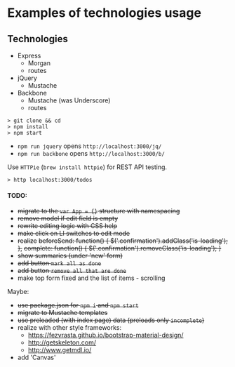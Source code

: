 # Examples of technologies usage

## Technologies

- Express
  - Morgan
  - routes
- jQuery
  - Mustache
- Backbone
  - Mustache (was Underscore)
  - routes

```
> git clone && cd
> npm install
> npm start
```
- `npm run jquery` opens `http://localhost:3000/jq/`
- `npm run backbone` opens `http://localhost:3000/b/`

Use `HTTPie` (`brew install httpie`) for REST API testing.
```
> http localhost:3000/todos
```

#### TODO:
- ~~migrate to the `var App = {}` structure with namespacing~~
- ~~remove model if edit field is empty~~
- ~~rewrite editing logic with CSS help~~
- ~~make click on LI switches to edit mode~~
- ~~realize~~
  ~~beforeSend: function() { $('.confirmation').addClass('is-loading'); },~~
  ~~complete: function() { $('.confirmation').removeClass('is-loading'); }~~
- ~~show summaries (under 'new' form)~~
- ~~add button `mark all as done`~~
- ~~add button `remove all that are done`~~
- make top form fixed and the list of items - scrolling

Maybe:
- ~~use package.json for `npm i` and `npm start`~~
- ~~migrate to Mustache templates~~
- ~~use preloaded (with index page) data (preloads only `incomplete`)~~
- realize with other style frameworks:
  - https://fezvrasta.github.io/bootstrap-material-design/
  - http://getskeleton.com/
  - http://www.getmdl.io/
- add 'Canvas'
